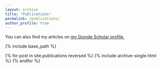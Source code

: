 ```yaml
---
layout: archive
title: "Publications"
permalink: /publications/
author_profile: true
---
```


  You can also find my articles on <u><a href="https://scholar.google.com/citations?user=OAr23DQAAAAJ&hl">my Google Scholar profile</a>.</u>


{% include base_path %}

{% for post in site.publications reversed %}
  {% include archive-single.html %}
{% endfor %}
